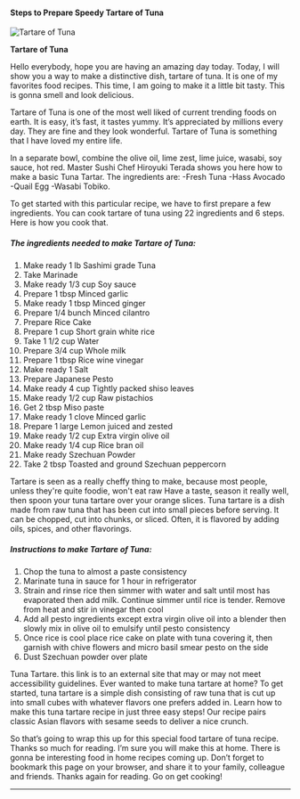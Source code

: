             

#### Steps to Prepare Speedy Tartare of Tuna

![Tartare of Tuna](https://img-global.cpcdn.com/recipes/6377844966424576/751x532cq70/tartare-of-tuna-recipe-main-photo.jpg)

**Tartare of Tuna**

Hello everybody, hope you are having an amazing day today. Today, I will show you a way to make a distinctive dish, tartare of tuna. It is one of my favorites food recipes. This time, I am going to make it a little bit tasty. This is gonna smell and look delicious.

Tartare of Tuna is one of the most well liked of current trending foods on earth. It is easy, it’s fast, it tastes yummy. It’s appreciated by millions every day. They are fine and they look wonderful. Tartare of Tuna is something that I have loved my entire life.

In a separate bowl, combine the olive oil, lime zest, lime juice, wasabi, soy sauce, hot red. Master Sushi Chef Hiroyuki Terada shows you here how to make a basic Tuna Tartar. The ingredients are: -Fresh Tuna -Hass Avocado -Quail Egg -Wasabi Tobiko.

To get started with this particular recipe, we have to first prepare a few ingredients. You can cook tartare of tuna using 22 ingredients and 6 steps. Here is how you cook that.

##### The ingredients needed to make Tartare of Tuna:

1.  Make ready 1 lb Sashimi grade Tuna
2.  Take Marinade
3.  Make ready 1/3 cup Soy sauce
4.  Prepare 1 tbsp Minced garlic
5.  Make ready 1 tbsp Minced ginger
6.  Prepare 1/4 bunch Minced cilantro
7.  Prepare Rice Cake
8.  Prepare 1 cup Short grain white rice
9.  Take 1 1/2 cup Water
10.  Prepare 3/4 cup Whole milk
11.  Prepare 1 tbsp Rice wine vinegar
12.  Make ready 1 Salt
13.  Prepare Japanese Pesto
14.  Make ready 4 cup Tightly packed shiso leaves
15.  Make ready 1/2 cup Raw pistachios
16.  Get 2 tbsp Miso paste
17.  Make ready 1 clove Minced garlic
18.  Prepare 1 large Lemon juiced and zested
19.  Make ready 1/2 cup Extra virgin olive oil
20.  Make ready 1/4 cup Rice bran oil
21.  Make ready Szechuan Powder
22.  Take 2 tbsp Toasted and ground Szechuan peppercorn

Tartare is seen as a really cheffy thing to make, because most people, unless they're quite foodie, won't eat raw Have a taste, season it really well, then spoon your tuna tartare over your orange slices. Tuna tartare is a dish made from raw tuna that has been cut into small pieces before serving. It can be chopped, cut into chunks, or sliced. Often, it is flavored by adding oils, spices, and other flavorings.

##### Instructions to make Tartare of Tuna:

1.  Chop the tuna to almost a paste consistency
2.  Marinate tuna in sauce for 1 hour in refrigerator
3.  Strain and rinse rice then simmer with water and salt until most has evaporated then add milk. Continue simmer until rice is tender. Remove from heat and stir in vinegar then cool
4.  Add all pesto ingredients except extra virgin olive oil into a blender then slowly mix in olive oil to emulsify until pesto consistency
5.  Once rice is cool place rice cake on plate with tuna covering it, then garnish with chive flowers and micro basil smear pesto on the side
6.  Dust Szechuan powder over plate

Tuna Tartare. this link is to an external site that may or may not meet accessibility guidelines. Ever wanted to make tuna tartare at home? To get started, tuna tartare is a simple dish consisting of raw tuna that is cut up into small cubes with whatever flavors one prefers added in. Learn how to make this tuna tartare recipe in just three easy steps! Our recipe pairs classic Asian flavors with sesame seeds to deliver a nice crunch.

So that’s going to wrap this up for this special food tartare of tuna recipe. Thanks so much for reading. I’m sure you will make this at home. There is gonna be interesting food in home recipes coming up. Don’t forget to bookmark this page on your browser, and share it to your family, colleague and friends. Thanks again for reading. Go on get cooking!

* * *
